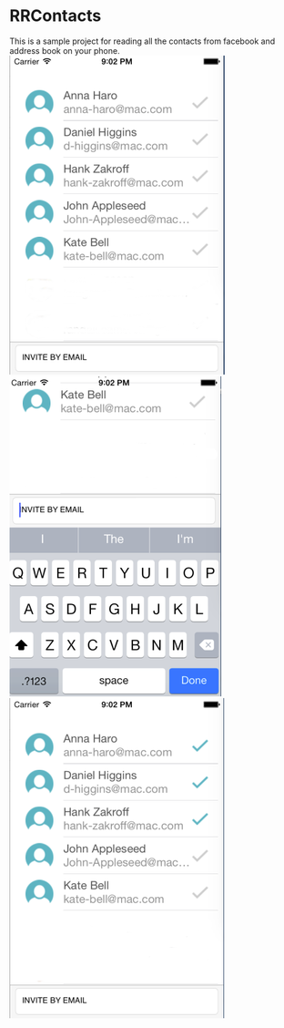 # RRContacts
This is a sample project for reading all the contacts from facebook and address book on your phone.
![Alt text](https://github.com/kmdarshan/RRContacts/blob/master/screenshots/screenshot1.png "No contacts are selected")
![Alt text](https://github.com/kmdarshan/RRContacts/blob/master/screenshots/screenshot2.png "Selected contacts")
![Alt text](https://github.com/kmdarshan/RRContacts/blob/master/screenshots/screenshot3.png "Adding email")
